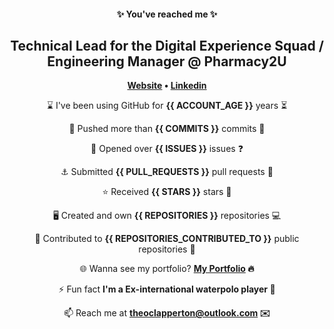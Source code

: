 
<h4 align="center">✨ You've reached me ✨</h4>
<h2 align="center">Technical Lead for the Digital Experience Squad / Engineering Manager @ Pharmacy2U</h2>

<p align="center"><strong><a href="https://www.theoclapperton.co.uk/">Website</a> • <a href="https://www.linkedin.com/in/theoclapperton/">Linkedin</a></strong></p>

<p align="center">⌛ I've been using GitHub for <b>{{ ACCOUNT_AGE }}</b> years ⏳</p>
<p align="center">🌌 Pushed more than <b>{{ COMMITS }}</b> commits 🌠</p>
<p align="center">📖 Opened over <b>{{ ISSUES }}</b> issues ❓</p>
<p align="center">⚓ Submitted <b>{{ PULL_REQUESTS }}</b> pull requests 📧</p>
<p align="center">⭐ Received <b>{{ STARS }}</b> stars 🌟</p>
<p align="center">🖥️ Created and own <b>{{ REPOSITORIES }}</b> repositories 💻</p>
<p align="center">🏇 Contributed to <b>{{ REPOSITORIES_CONTRIBUTED_TO }}</b> public repositories 🐚</p>
<p align="center">🌐 Wanna see my portfolio? <b><a href="https://www.theoclapperton.co.uk/">My Portfolio</a> 🔥</b></p>
<p align="center">⚡ Fun fact <b>I'm a Ex-international waterpolo player 🤽</b></p>
<p align="center">📫 Reach me at <b><a href="mailto:theoclapperton@outlook.com">theoclapperton@outlook.com</a> ✉️</b></p>
